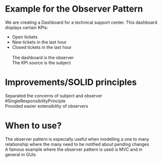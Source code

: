 # Example for the Observer Pattern
We are creating a Dashboard for a technical support center.
This dashboard displays certain KPIs:
* Open tickets
* New tickets in the last hour
* Closed tickets in the last hour <br /> <br />
The dashboard is the observer <br />
The KPI source is the subject
# Improvements/SOLID principles
Separated the concerns of subject and observer #SingleResponsibilityPrinciple <br />
Provided easier extensibility of observers 
# When to use?
The observer pattern is especially useful when modelling a one to many relationship where the many need to be notified about pending changes <br />
A famous example where the observer pattern is used is MVC and in general in GUIs 
